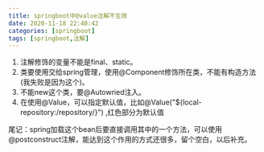 ```yaml
---
title: springboot中@value注解不生效
date: 2020-11-18 22:40:42
categories: [springboot]
tags: [springboot,注解]
---
```


1. 注解修饰的变量不能是final、static。
2. 类要使用交给spring管理，使用@Component修饰所在类，不能有构造方法(我失败是因为这个)。
3. 不能new这个类，要@Autowried注入。
4. 在使用@Value，可以指定默认值，比如@Value("${local-repository:<spans tyle="color:red">/repository/</span>}") ,红色部分为默认值

尾记：spring加载这个bean后要直接调用其中的一个方法，可以使用@postconstruct注解，能达到这个作用的方式还很多，留个空白，以后补充。